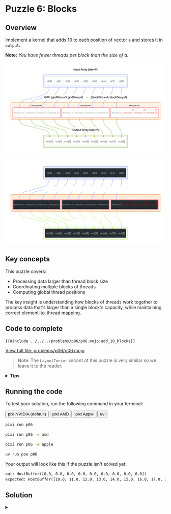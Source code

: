 # Puzzle 6: Blocks

## Overview

Implement a kernel that adds 10 to each position of vector `a` and stores it in `output`.

**Note:** _You have fewer threads per block than the size of a._

<img src="./media/06.png" alt="Blocks visualization" class="light-mode-img">
<img src="./media/06d.png" alt="Blocks visualization" class="dark-mode-img">

## Key concepts

This puzzle covers:

- Processing data larger than thread block size
- Coordinating multiple blocks of threads
- Computing global thread positions

The key insight is understanding how blocks of threads work together to process data that's larger than a single block's capacity, while maintaining correct element-to-thread mapping.

## Code to complete

```mojo
{{#include ../../../problems/p06/p06.mojo:add_10_blocks}}
```

<a href="{{#include ../_includes/repo_url.md}}/blob/main/problems/p06/p06.mojo" class="filename">View full file: problems/p06/p06.mojo</a>

> Note: The `LayoutTensor` variant of this puzzle is very similar so we leave it to the reader.

<details>
<summary><strong>Tips</strong></summary>

<div class="solution-tips">

1. Calculate global index: `i = block_dim.x * block_idx.x + thread_idx.x`
2. Add guard: `if i < size`
3. Inside guard: `output[i] = a[i] + 10.0`

</div>
</details>

## Running the code

To test your solution, run the following command in your terminal:

<div class="code-tabs" data-tab-group="package-manager">
  <div class="tab-buttons">
    <button class="tab-button">pixi NVIDIA (default)</button>
    <button class="tab-button">pixi AMD</button>
    <button class="tab-button">pixi Apple</button>
    <button class="tab-button">uv</button>
  </div>
  <div class="tab-content">

```bash
pixi run p06
```

  </div>
  <div class="tab-content">

```bash
pixi run p06 -e amd
```

  </div>
  <div class="tab-content">

```bash
pixi run p06 -e apple
```

  </div>
  <div class="tab-content">

```bash
uv run poe p06
```

  </div>
</div>

Your output will look like this if the puzzle isn't solved yet:

```txt
out: HostBuffer([0.0, 0.0, 0.0, 0.0, 0.0, 0.0, 0.0, 0.0, 0.0])
expected: HostBuffer([10.0, 11.0, 12.0, 13.0, 14.0, 15.0, 16.0, 17.0, 18.0])
```

## Solution

<details class="solution-details">
<summary></summary>

```mojo
{{#include ../../../solutions/p06/p06.mojo:add_10_blocks_solution}}
```

<div class="solution-explanation">

This solution covers key concepts of block-based GPU processing:

1. **Global thread indexing**
   - Combines block and thread indices: `block_dim.x * block_idx.x + thread_idx.x`
   - Maps each thread to a unique global position
   - Example for 3 threads per block:

     ```txt
     Block 0: [0 1 2]
     Block 1: [3 4 5]
     Block 2: [6 7 8]
     ```

2. **Block coordination**
   - Each block processes a contiguous chunk of data
   - Block size (3) < Data size (9) requires multiple blocks
   - Automatic work distribution across blocks:

     ```txt
     Data:    [0 1 2 3 4 5 6 7 8]
     Block 0: [0 1 2]
     Block 1:       [3 4 5]
     Block 2:             [6 7 8]
     ```

3. **Bounds checking**
   - Guard condition `i < size` handles edge cases
   - Prevents out-of-bounds access when size isn't perfectly divisible by block size
   - Essential for handling partial blocks at the end of data

4. **Memory access pattern**
   - Coalesced memory access: threads in a block access contiguous memory
   - Each thread processes one element: `output[i] = a[i] + 10.0`
   - Block-level parallelism provides efficient memory bandwidth utilization

This pattern forms the foundation for processing large datasets that exceed the size of a single thread block.
</div>
</details>
